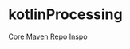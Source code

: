 # kotlinProcessing

[Core Maven Repo](https://repo.maven.apache.org/maven2/org/processing/core/)
[Inspo](https://discourse.processing.org/t/writing-processing-in-kotlin/3957)

